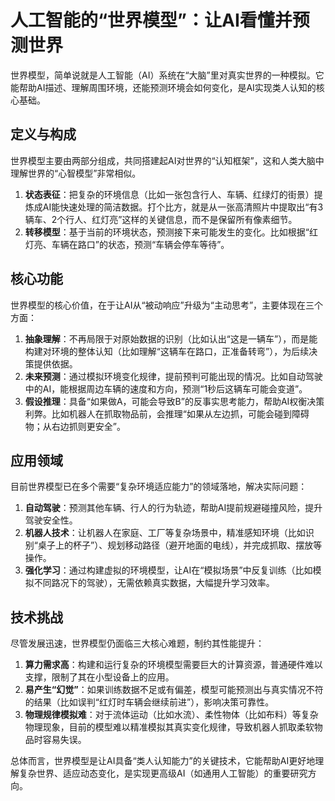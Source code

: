 # 人工智能的“世界模型”：让AI看懂并预测世界
世界模型，简单说就是人工智能（AI）系统在“大脑”里对真实世界的一种模拟。它能帮助AI描述、理解周围环境，还能预测环境会如何变化，是AI实现类人认知的核心基础。

## 定义与构成
世界模型主要由两部分组成，共同搭建起AI对世界的“认知框架”，这和人类大脑中理解世界的“心智模型”非常相似。
1.  **状态表征**：把复杂的环境信息（比如一张包含行人、车辆、红绿灯的街景）提炼成AI能快速处理的简洁数据。打个比方，就是从一张高清照片中提取出“有3辆车、2个行人、红灯亮”这样的关键信息，而不是保留所有像素细节。
2.  **转移模型**：基于当前的环境状态，预测接下来可能发生的变化。比如根据“红灯亮、车辆在路口”的状态，预测“车辆会停车等待”。

## 核心功能
世界模型的核心价值，在于让AI从“被动响应”升级为“主动思考”，主要体现在三个方面：
1.  **抽象理解**：不再局限于对原始数据的识别（比如认出“这是一辆车”），而是能构建对环境的整体认知（比如理解“这辆车在路口，正准备转弯”），为后续决策提供依据。
2.  **未来预测**：通过模拟环境变化规律，提前预判可能出现的情况。比如自动驾驶中的AI，能根据周边车辆的速度和方向，预测“1秒后这辆车可能会变道”。
3.  **假设推理**：具备“如果做A，可能会导致B”的反事实思考能力，帮助AI权衡决策利弊。比如机器人在抓取物品前，会推理“如果从左边抓，可能会碰到障碍物；从右边抓则更安全”。

## 应用领域
目前世界模型已在多个需要“复杂环境适应能力”的领域落地，解决实际问题：
1.  **自动驾驶**：预测其他车辆、行人的行为轨迹，帮助AI提前规避碰撞风险，提升驾驶安全性。
2.  **机器人技术**：让机器人在家庭、工厂等复杂场景中，精准感知环境（比如识别“桌子上的杯子”）、规划移动路径（避开地面的电线），并完成抓取、摆放等操作。
3.  **强化学习**：通过构建虚拟的环境模型，让AI在“模拟场景”中反复训练（比如模拟不同路况下的驾驶），无需依赖真实数据，大幅提升学习效率。

## 技术挑战
尽管发展迅速，世界模型仍面临三大核心难题，制约其性能提升：
1.  **算力需求高**：构建和运行复杂的环境模型需要巨大的计算资源，普通硬件难以支撑，限制了其在小型设备上的应用。
2.  **易产生“幻觉”**：如果训练数据不足或有偏差，模型可能预测出与真实情况不符的结果（比如误判“红灯时车辆会继续前进”），影响决策可靠性。
3.  **物理规律模拟难**：对于流体运动（比如水流）、柔性物体（比如布料）等复杂物理现象，目前的模型难以精准模拟其真实变化规律，导致机器人抓取柔软物品时容易失误。

总体而言，世界模型是让AI具备“类人认知能力”的关键技术，它能帮助AI更好地理解复杂世界、适应动态变化，是实现更高级AI（如通用人工智能）的重要研究方向。